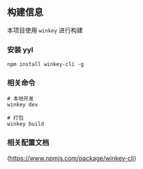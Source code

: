 ## 构建信息
本项目使用 `winkey` 进行构建

### 安装 yyl
```
npm install winkey-cli -g
```

### 相关命令
```
# 本地开发
winkey dev

# 打包
winkey build

```

### 相关配置文档
(https://www.npmjs.com/package/winkey-cli)